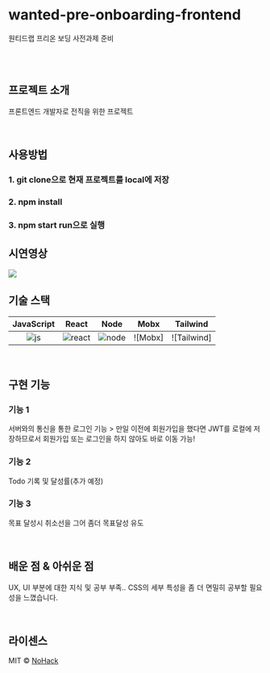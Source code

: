 # wanted-pre-onboarding-frontend
원티드랩 프리온 보딩 사전과제 준비

<p align="center">
  <br>

  <br>
</p>

## 프로젝트 소개

<p align="justify">
프론트엔드 개발자로 전직을 위한 프로젝트
</p>
<br>

## 사용방법
### 1. git clone으로 현재 프로젝트를 local에 저장
### 2. npm install
### 3. npm start run으로 실행

## 시연영상
<img src = "https://user-images.githubusercontent.com/35370337/231791287-9a815029-0984-4f4c-b39c-99ceae01ae2c.gif">

## 기술 스택

| JavaScript |   React  |  Node   |  Mobx   | Tailwind |
| :--------: | :------: | :-----: | :-----: |:--------:|
|   ![js]    | ![react] | ![node] | ![Mobx] |![Tailwind]|

<br>

## 구현 기능

### 기능 1
  서버와의 통신을 통한 로그인 기능 > 만일 이전에 회원가입을 했다면 JWT를 로컬에 저장하므로서 회원가입 또는 로그인을 하지 않아도 바로 이동 가능!
### 기능 2
  Todo 기록 및 달성률(추가 예정)
### 기능 3
  목표 달성시 취소선을 그어 좀더 목표달성 유도


<br>

## 배운 점 & 아쉬운 점

<p align="justify">
  UX, UI 부분에 대한 지식 및 공부 부족.. CSS의 세부 특성을 좀 더 면밀히 공부할 필요성을 느꼈습니다.
</p>

<br>

## 라이센스

MIT &copy; [NoHack](mailto:lbjp114@gmail.com)

<!-- Stack Icon Refernces -->

[js]: /images/stack/javascript.svg
[ts]: /images/stack/typescript.svg
[react]: /images/stack/react.svg
[node]: /images/stack/node.svg

